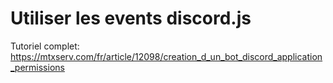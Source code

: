 # Utiliser les events discord.js

Tutoriel complet: https://mtxserv.com/fr/article/12098/creation_d_un_bot_discord_application_permissions

